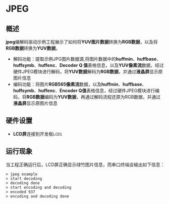 # JPEG

## 概述

**jpeg**编解码驱动示例工程展示了如何将**YUV图片数据**转换为**RGB数据**，以及将**RGB数据**转换为**YUV数据**。
- 解码功能：提取示例JPG图片数据源,将图片数据中的**huffmin**、**huffbase**、**huffsymb**、**huffenc**、**Decoder Q 值**表格信息，以及**YUV像素流**数据，经过硬件JPEG模块进行解码，将**YUV数据**解码为**RGB数据**，并通过**液晶屏**显示原图片信息
- 编码功能：将图片**RGB565像素流**数据，以及**huffmin**、**huffbase**、**huffsymb**、**huffenc**、**Encoder Q值**表格信息，经过硬件JPEG模块进行编码，将**RGB数据**编码为**YUV数据**，再通过解码流程还原为RGB数据，并通过**液晶屏**显示原图片信息

## 硬件设置

-  **LCD屏**连接到开发板``LCD1``

## 运行现象

当工程正确运行后，LCD屏正确显示绿竹图片信息，而串口终端会输出如下信息：
```console
> jpeg example
> start decoding
> decoding done
> start encoding and decoding
> encoded 937
> encoding and decoding done
```

